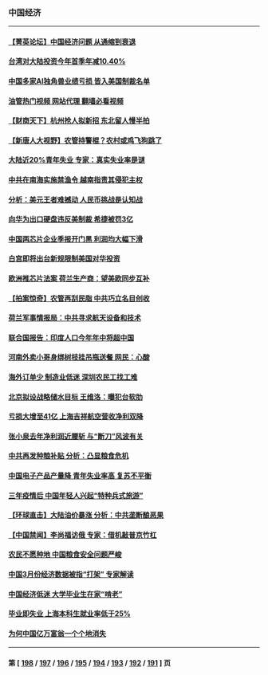 ### 中国经济
---
#### [【菁英论坛】中国经济问题 从通缩到衰退](../../pages/ncid283/n13977685.md?04210845) 
#### [台湾对大陆投资今年首季年减10.40%](../../pages/ncid283/n13977700.md?04210845) 
#### [中国多家AI独角兽业绩亏损 皆入美国制裁名单](../../pages/ncid283/n13977702.md?04210845) 
#### [油管热门视频 网站代理 翻墙必看视频](http://138.2.39.72:81/youtube.html?epic-marker?04210845)
#### [【财商天下】杭州抢人拟新招 东北留人慢半拍](../../pages/ncid283/n13977617.md?04210845) 
#### [【新唐人大视野】农管持警棍？农村或鸡飞狗跳了](../../pages/ncid283/n13977682.md?04210845) 
#### [大陆近20%青年失业 专家：真实失业率是谜](../../pages/ncid283/n13976701.md?04210845) 
#### [中共在南海实施禁渔令 越南指责其侵犯主权](../../pages/ncid283/n13977475.md?04210845) 
#### [分析：美元王者难撼动 人民币挑战是认知战](../../pages/ncid283/n13976125.md?04210845) 
#### [向华为出口硬盘违反美制裁 希捷被罚3亿](../../pages/ncid283/n13976812.md?04210845) 
#### [中国两芯片企业季报开门黑 利润均大幅下滑](../../pages/ncid283/n13976783.md?04210845) 
#### [白宫即将出台新规限制美国对华投资](../../pages/ncid283/n13976625.md?04210845) 
#### [欧洲推芯片法案 荷兰生产商：望美欧同步互补](../../pages/ncid283/n13976669.md?04210845) 
#### [【拍案惊奇】农管再刮民脂 中共巧立名目创收](../../pages/ncid283/n13976561.md?04210845) 
#### [荷兰军事情报局：中共寻求航天设备和技术](../../pages/ncid283/n13976629.md?04210845) 
#### [联合国报告：印度人口今年年中将超中国](../../pages/ncid283/n13976613.md?04210845) 
#### [河南外卖小哥身绑树枝挂吊瓶送餐 网民：心酸](../../pages/ncid283/n13976449.md?04210845) 
#### [海外订单少 制造业低迷 深圳农民工找工难](../../pages/ncid283/n13976111.md?04210845) 
#### [北京拟设战略储水目标 王维洛：曝犯台软肋](../../pages/ncid283/n13973790.md?04210845) 
#### [亏损大增至41亿 上海吉祥航空营收净利双降](../../pages/ncid283/n13976017.md?04210845) 
#### [张小泉去年净利润近腰斩 与“断刀”风波有关](../../pages/ncid283/n13975950.md?04210845) 
#### [中共再发种粮补贴 分析：凸显粮食危机](../../pages/ncid283/n13975640.md?04210845) 
#### [中国电子产品产量降 青年失业率高 复苏不平衡](../../pages/ncid283/n13975587.md?04210845) 
#### [三年疫情后 中国年轻人兴起“特种兵式旅游”](../../pages/ncid283/n13975557.md?04210845) 
#### [【环球直击】大陆油价暴涨 分析：中共垄断酿恶果](../../pages/ncid283/n13975220.md?04210845) 
#### [【中国禁闻】李尚福访俄 专家：借机敲普京竹杠](../../pages/ncid283/n13975168.md?04210845) 
#### [农民不愿种地 中国粮食安全问题严峻](../../pages/ncid283/n13975520.md?04210845) 
#### [中国3月份经济数据被指“打架” 专家解读](../../pages/ncid283/n13975423.md?04210845) 
#### [中国经济低迷 大学毕业生在家“啃老”](../../pages/ncid283/n13974820.md?04210845) 
#### [毕业即失业 上海本科生就业率低于25%](../../pages/ncid283/n13975459.md?04210845) 
#### [为何中国亿万富翁一个个地消失](../../pages/ncid283/n13975276.md?04210845) 

---
#### 第 [ [198](./198.md?04210845) / [197](./197.md?04210845) / [196](./196.md?04210845) / [195](./195.md?04210845) / [194](./194.md?04210845) / [193](./193.md?04210845) / [192](./192.md?04210845) / [191](./191.md?04210845) ] 页
